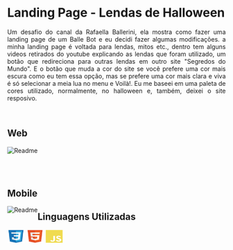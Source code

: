 # Landing Page - Lendas de Halloween

<p align="justify">
    Um desafio do canal da Rafaella Ballerini, ela mostra como fazer uma landing page de um Balle Bot e eu decidi fazer algumas modificações. a minha landing page é voltada para lendas, mitos etc., dentro tem alguns videos retirados do youtube explicando as lendas que foram utilizado, um botão que redireciona para outras lendas em outro site "Segredos do Mundo". E o botão que muda a cor do site se você prefere uma cor mais escura como eu tem essa opção, mas se prefere uma cor mais clara e viva é só selecionar a meia lua no menu e Voilà!. Eu me baseei em uma paleta de cores utilizado, normalmente, no halloween e, também, deixei o site resposivo. 
</p>

<br>

## Web
<div>
    <img alt="Readme" title="Readme" align="center" src="img/animacao1.gif"> <br> 
</div>

<br><br>

## Mobile
<div> 
   <img align="left" alt="Readme" title="Readme" align="center" src="img/animacao2.gif">
</div>

## Linguagens Utilizadas
<div>
 <img align="center" alt="Amanda-CSS" height="30" width="40" src="https://raw.githubusercontent.com/devicons/devicon/master/icons/css3/css3-original.svg">
 <img align="center" alt="Amanda-HTML" height="30" width="40" src="https://raw.githubusercontent.com/devicons/devicon/master/icons/html5/html5-original.svg">
 <img align="center" alt="Amanda-js" height="30" width="40" src="https://raw.githubusercontent.com/devicons/devicon/master/icons/javascript/javascript-plain.svg">
</div>
